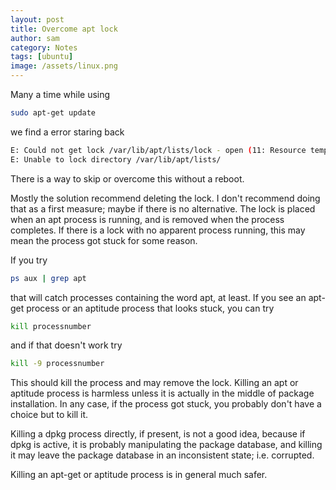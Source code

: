 ```yaml
---
layout: post
title: Overcome apt lock
author: sam
category: Notes
tags: [ubuntu]
image: /assets/linux.png
---
```


Many a time while using 
```bash
sudo apt-get update
``` 
we find a error staring back 
```bash
E: Could not get lock /var/lib/apt/lists/lock - open (11: Resource temporarily unavailable)
E: Unable to lock directory /var/lib/apt/lists/
``` 
There is a way to skip or overcome this without a reboot.

Mostly the solution recommend deleting the lock. I don't recommend doing that as a first measure; maybe if there is no alternative. The lock is placed when an apt process is running, and is removed when the process completes. If there is a lock with no apparent process running, this may mean the process got stuck for some reason.

If you try
```bash
ps aux | grep apt
```
that will catch processes containing the word apt, at least. If you see an apt-get process or an aptitude process that looks stuck, you can try
```bash
kill processnumber
```
and if that doesn't work try
```bash
kill -9 processnumber
```
This should kill the process and may remove the lock. Killing an apt or aptitude process is harmless unless it is actually in the middle of package installation. In any case, if the process got stuck, you probably don't have a choice but to kill it.

Killing a dpkg process directly, if present, is not a good idea, because if dpkg is active, it is probably manipulating the package database, and killing it may leave the package database in an inconsistent state; i.e. corrupted.

Killing an apt-get or aptitude process is in general much safer.